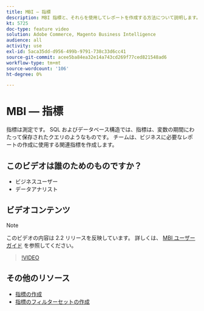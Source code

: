 ```yaml
---
title: MBI — 指標
description: MBI 指標と、それらを使用してレポートを作成する方法について説明します。
kt: 5725
doc-type: feature video
solution: Adobe Commerce, Magento Business Intelligence
audience: all
activity: use
exl-id: 5aca35dd-d956-499b-9791-738c33d6cc41
source-git-commit: acee5ba84ea32e14a743cd269f77ced821548ad6
workflow-type: tm+mt
source-wordcount: '106'
ht-degree: 0%

---
```


# MBI — 指標

指標は測定です。 SQL およびデータベース構造では、指標は、変数の期間にわたって保存されたクエリのようなものです。 チームは、ビジネスに必要なレポートの作成に使用する関連指標を作成します。

## このビデオは誰のためのものですか？

- ビジネスユーザー
- データアナリスト

## ビデオコンテンツ

>[!NOTE]
>
>このビデオの内容は 2.2 リリースを反映しています。 詳しくは、 [MBI ユーザーガイド](https://docs.magento.com/mbi/) を参照してください。

>[!VIDEO](https://video.tv.adobe.com/v/35980?quality=12&learn=on)

## その他のリソース

- [指標の作成](https://docs.magento.com/mbi/data-user/reports/ess-manage-data-metrics.html)
- [指標のフィルターセットの作成](https://docs.magento.com/mbi/data-user/reports/ess-manage-data-filters.html)
